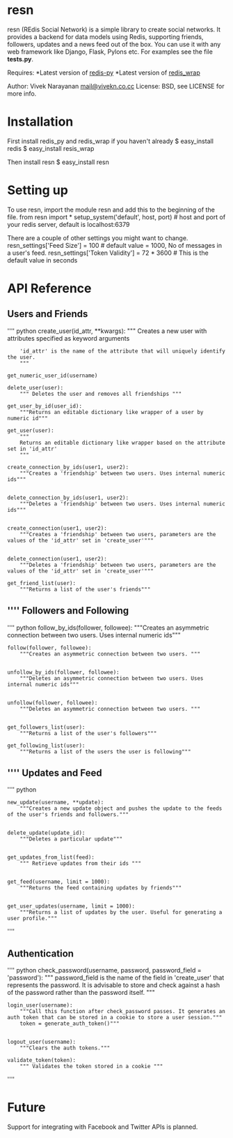 resn
====
resn (REdis Social Network) is a simple library to create social networks. It provides a backend for data models using Redis, supporting friends, followers, updates and a news feed out of the box. You can use it with any web framework like Django, Flask, Pylons etc. For examples see the file **tests.py**. 

Requires:
*Latest version of [redis-py](http://github.com/andymccurdy/redis-py)
*Latest version of [redis_wrap](http://github.com/amix/redis_wrap)

Author: Vivek Narayanan <mail@vivekn.co.cc> 
License: BSD, see LICENSE for more info.

Installation
====
First install redis_py and redis_wrap if you haven't already
    $ easy_install redis
    $ easy_install resis_wrap

Then install resn
    $ easy_install resn


Setting up
====
To use resn, import the module resn and add this to the beginning of the file.
    from resn import *
    setup_system('default', host, port) # host and port of your redis server, default is localhost:6379

There are a couple of other settings you might want to change.
    resn_settings['Feed Size'] = 100 # default value = 1000,  No of messages in a user's feed.
    resn_settings['Token Validity'] = 72 * 3600 # This is the default value in seconds



API Reference
====

Users and Friends
------
'''' python
	create_user(id_attr, **kwargs):
	    """
	    Creates a new user with attributes specified as keyword arguments

	    'id_attr' is the name of the attribute that will uniquely identify the user.
	    """
	   
	get_numeric_user_id(username)

	delete_user(user):
	    """ Deletes the user and removes all friendships """
	   
	get_user_by_id(user_id):
	    """Returns an editable dictionary like wrapper of a user by numeric id"""
	    
	get_user(user):
	    """
	    Returns an editable dictionary like wrapper based on the attribute set in 'id_attr'
	    """
	  
	create_connection_by_ids(user1, user2):
	    """Creates a 'friendship' between two users. Uses internal numeric ids"""
	   

	delete_connection_by_ids(user1, user2):
	    """Deletes a 'friendship' between two users. Uses internal numeric ids"""
	    

	create_connection(user1, user2):
	    """Creates a 'friendship' between two users, parameters are the values of the 'id_attr' set in 'create_user'"""
	   
	    
	delete_connection(user1, user2):
	    """Deletes a 'friendship' between two users, parameters are the values of the 'id_attr' set in 'create_user'"""
	  
	get_friend_list(user):
	    """Returns a list of the user's friends"""
 
''''
Followers and Following
----
'''' python
	follow_by_ids(follower, followee):
	    """Creates an asymmetric connection between two users. Uses internal numeric ids"""

	follow(follower, followee):
	    """Creates an asymmetric connection between two users. """


	unfollow_by_ids(follower, followee):
	    """Deletes an asymmetric connection between two users. Uses internal numeric ids"""

	    
	unfollow(follower, followee):
	    """Deletes an asymmetric connection between two users. """


	get_followers_list(user):
	    """Returns a list of the user's followers"""
	  
	get_following_list(user):
	    """Returns a list of the users the user is following"""
''''
Updates and Feed
----


'''' python

	new_update(username, **update):
	    """Creates a new update object and pushes the update to the feeds of the user's friends and followers."""
	  
	    
	delete_update(update_id):
	    """Deletes a particular update"""
	    

	get_updates_from_list(feed):
	    """ Retrieve updates from their ids """
	   

	get_feed(username, limit = 1000):
	    """Returns the feed containing updates by friends"""
	   

	get_user_updates(username, limit = 1000):
	    """Returns a list of updates by the user. Useful for generating a user profile."""

''''


Authentication
----

'''' python
	check_password(username, password, password_field = 'password'):
	    """
	    password_field is the name of the field in 'create_user' that represents the password.
	    It is advisable to store and check against a hash of the password rather than the password itself.
	    """


	login_user(username):
	    """Call this function after check_password passes. It generates an auth token that can be stored in a cookie to store a user session."""
	    token = generate_auth_token()"""
	   

	logout_user(username):
	    """Clears the auth tokens."""
	    
	validate_token(token):
	    """ Validates the token stored in a cookie """
''''

Future
====
Support for integrating with Facebook and Twitter APIs is planned.
